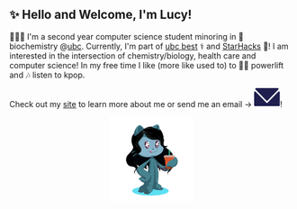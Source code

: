 ## ✨ Hello and Welcome, I'm Lucy!

👩🏻‍💻 I'm a second year computer science student minoring in 🧬 biochemistry @[ubc](https://ubc.ca). Currently, I'm part of [ubc best](https://github.com/UBC-BEST) ⚕️ and [StarHacks](https://www.starhacks.tech/) 💫! I am interested in the intersection of chemistry/biology, health care and computer science! In my free time I like (more like used to) to 🏋️‍♀️ powerlift and 🎶 listen to kpop. 

Check out my [site](http://lhao03.github.io/) to learn more about me or send me an email → <a href="mailto:hao.lucyy@gmail.com"><img src="EmailDark.svg"></a>!

<p align="center">
	<img src="octocat-1607469329228.png" height="150px">
	<p align="center">
</p>

